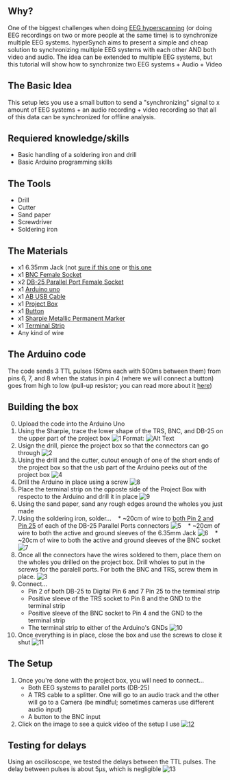 ## Why?
One of the biggest challenges when doing [EEG hyperscanning](http://www.sciencedirect.com/science/article/pii/S0149763412001194) (or doing EEG recordings on two or more people at the same time) is to synchronize multiple EEG systems. hyperSynch aims to present a simple and cheap solution to synchronizing multiple EEG systems with each other AND both video and audio. The idea can be extended to multiple EEG systems, but this tutorial will show how to synchronize two EEG systems + Audio + Video


## The Basic Idea
This setup lets you use a small button to send a "synchronizing" signal to x amount of EEG systems + an audio recording + video recording so that all of this data can be synchronized for offline analysis.

## Requiered knowledge/skills
* Basic handling of a soldering iron and drill
* Basic Arduino programming skills 

## The Tools
* Drill
* Cutter 
* Sand paper
* Screwdriver
* Soldering iron

## The Materials
* x1 6.35mm Jack (not [sure if this one](https://www.digikey.ca/product-detail/en/switchcraft-inc/11/SC1085-ND/109515) or [this one](https://www.digikey.ca/product-detail/en/switchcraft-inc/12A/SC1089-ND/109527)
* x1 [BNC Female Socket](https://www.digikey.ca/product-detail/en/amphenol-rf-division/31-221-RFX/ARFX1064-ND/100648) 
* x2 [DB-25 Parallel Port Female Socket](https://www.digikey.ca/product-detail/en/cw-industries/CWR-281-25-0000/CFM25G-ND/59398)
* x1 [Arduino uno](https://www.arduino.cc/en/Main/arduinoBoardUno/)
* x1 [AB USB Cable](https://www.digikey.ca/product-detail/en/qualtek/3021001-03/Q361-ND/1531288)
* x1 [Project Box](https://www.digikey.ca/product-detail/en/bud-industries/CU-1874-B/377-1165-ND/387084)
* x1 [Button]()
* x1 [Sharpie Metallic Permanent Marker](https://www.staples.ca/en/Sharpie-Metallic-Permanent-Markers-Fine-Tip-Silver-2-Pack/product_586069_1-CA_1_20001)
* x1 [Terminal Strip](https://www.digikey.ca/product-detail/en/keystone-electronics/810/36-810-ND/316822)
* Any kind of wire

## The Arduino code
The code sends 3 TTL pulses (50ms each with 500ms between them) from pins 6, 7, and 8 when the status in pin 4 (where we will connect a button) goes from high to low (pull-up resistor; you can read more about it [here](https://learn.sparkfun.com/tutorials/pull-up-resistors))

## Building the box
0. Upload the code into the Arduino Uno 
1. Using the Sharpie, trace the lower shape of the TRS, BNC, and DB-25 on the upper part of the project box
![1](https://github.com/neurohazardous/hyperSynch/blob/master/assets/1.JPG)
Format: ![Alt Text](url)
2. Usign the drill, pierce the project box so that the connectors can go through
![2](https://github.com/neurohazardous/hyperSynch/blob/master/assets/2.JPG)
3. Using the drill and the cutter, cutout enough of one of the short ends of the project box so that the usb part of the Arduino peeks out of the project box
![4](https://github.com/neurohazardous/hyperSynch/blob/master/assets/4.JPG)
4. Drill the Arduino in place using a screw
![8](https://github.com/neurohazardous/hyperSynch/blob/master/assets/8.JPG)
5. Place the terminal strip on the opposte side of the Project Box with respecto to the Arduino and drill it in place
![9](https://github.com/neurohazardous/hyperSynch/blob/master/assets/9.JPG)
6. Using the sand paper, sand any rough edges around the wholes you just made
7. Using the soldering iron, solder... 
    * ~20cm of wire to [both Pin 2 and Pin 25](http://www.zytrax.com/images/rs232_db25.gif) of each of the DB-25 Parallel Ports connectors
    ![5](https://github.com/neurohazardous/hyperSynch/blob/master/assets/5.JPG)
    * ~20cm of wire to both the active and ground sleeves of the 6.35mm Jack
    ![6](https://github.com/neurohazardous/hyperSynch/blob/master/assets/6.JPG)
    * ~20cm of wire to both the active and ground sleeves of the BNC socket
    ![7](https://github.com/neurohazardous/hyperSynch/blob/master/assets/7.JPG)
8. Once all the connectors have the wires soldered to them, place them on the wholes you drilled on the project box. Drill wholes to put in the screws for the paralell ports. For both the BNC and TRS, screw them in place. 
![3](https://github.com/neurohazardous/hyperSynch/blob/master/assets/3.JPG)
9. Connect...
    * Pin 2 of both DB-25 to Digital Pin 6 and 7 Pin 25 to the terminal strip
    * Positive sleeve of the TRS socket to Pin 8 and the GND to the terminal strip
    * Positive sleeve of the BNC socket to Pin 4 and the GND to the terminal strip
    * The terminal strip to either of the Arduino's GNDs
    ![10](https://github.com/neurohazardous/hyperSynch/blob/master/assets/10.JPG)
10. Once everything is in place, close the box and use the screws to close it shut
![11](https://github.com/neurohazardous/hyperSynch/blob/master/assets/11.JPG)

## The Setup
1. Once you're done with the project box, you will need to connect...
    * Both EEG systems to parallel ports (DB-25)
    * A TRS cable to a splitter. One will go to an audio track and the other will go to a Camera (be mindful; sometimes cameras use different audio input)
    * A button to the BNC input
 2. Click on the image to see a quick video of the setup I use
[![12](https://github.com/neurohazardous/hyperSynch/blob/master/assets/12.JPG)](https://youtu.be/-PK0s4mQaHo)

## Testing for delays
Using an oscilloscope, we tested the delays between the TTL pulses. The delay between pulses is about 5μs, which is negligible
![13](https://github.com/neurohazardous/hyperSynch/blob/master/assets/13.jpg)


